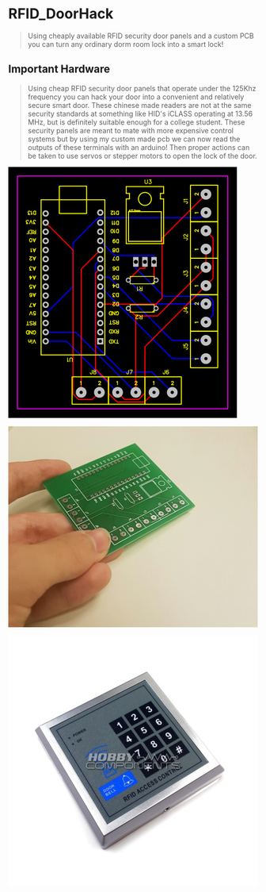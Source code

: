 # RFID_DoorHack
>Using cheaply available RFID security door panels and a custom PCB you can turn any ordinary dorm room lock into a smart lock!

## Important Hardware
> Using cheap RFID security door panels that operate under the 125Khz frequency you can hack your door into a convenient and relatively secure smart door. These chinese made readers are not at the same security standards at something like HID's iCLASS operating at 13.56 MHz, but is definitely suitable enough for a college student. These security panels are meant to mate with more expensive control systems but by using my custom made pcb we can now read the outputs of these terminals with an arduino! Then proper actions can be taken to use servos or stepper motors to open the lock of the door.

![alt text](https://github.com/wondertwins/RFID_DoorHack/blob/master/pcb_routed.png)

![alt text](https://github.com/wondertwins/RFID_DoorHack/blob/master/20161031_190514.jpg)

![alt text](https://github.com/wondertwins/RFID_DoorHack/blob/master/-rfid-id-access-control-panel-125khz.jpg)
